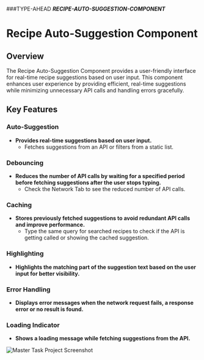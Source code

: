 ###TYPE-AHEAD ***RECIPE-AUTO-SUGGESTION-COMPONENT***

# Recipe Auto-Suggestion Component

## Overview

The Recipe Auto-Suggestion Component provides a user-friendly interface for real-time recipe suggestions based on user input. This component enhances user experience by providing efficient, real-time suggestions while minimizing unnecessary API calls and handling errors gracefully.

## Key Features

### Auto-Suggestion
- **Provides real-time suggestions based on user input.**
  - Fetches suggestions from an API or filters from a static list.

### Debouncing
- **Reduces the number of API calls by waiting for a specified period before fetching suggestions after the user stops typing.**
  - Check the Network Tab to see the reduced number of API calls.

### Caching
- **Stores previously fetched suggestions to avoid redundant API calls and improve performance.**
  - Type the same query for searched recipes to check if the API is getting called or showing the cached suggestion.

### Highlighting
- **Highlights the matching part of the suggestion text based on the user input for better visibility.**

### Error Handling
- **Displays error messages when the network request fails, a response error or no result is found.**

### Loading Indicator
- **Shows a loading message while fetching suggestions from the API.**

![Master Task Project Screenshot](https://github.com/pritdk533/pritam-portfolio-2024/blob/main/images/Auto-Type-Ahead.png)
